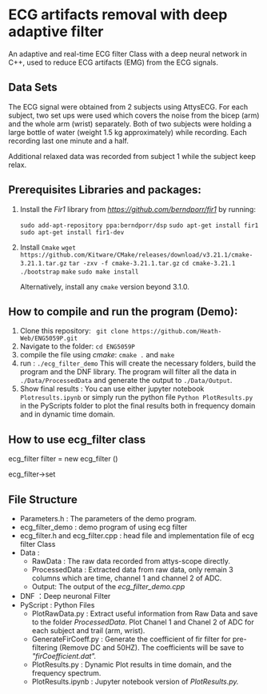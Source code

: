 # ECG artifacts removal with deep adaptive filter

An adaptive and real-time ECG filter Class with a deep neural network in C++, used to reduce ECG artifacts (EMG) from the ECG signals.

## Data Sets

The ECG signal were obtained from 2 subjects using AttysECG. For each subject, two set ups  were used which covers the noise from the bicep (arm) and the whole arm (wrist) separately.  Both of two subjects were holding a large bottle of water (weight 1.5 kg approximately) while recording. Each recording last one minute and a half.

Additional relaxed data was recorded from subject 1 while the subject keep relax.

## Prerequisites Libraries and packages:
1. Install the *Fir1* library from _https://github.com/berndporr/fir1_ by running:

   ` sudo add-apt-repository ppa:berndporr/dsp `
   ` sudo apt-get install fir1 ` 
   ` sudo apt-get install fir1-dev `

2. Install `Cmake`
   `wget https://github.com/Kitware/CMake/releases/download/v3.21.1/cmake-3.21.1.tar.gz`
   `tar -zxv -f cmake-3.21.1.tar.gz`
   `cd cmake-3.21.1`
   `./bootstrap`
   `make`
   `sudo make install`

   Alternatively,  install any `cmake` version beyond 3.1.0.

## How to compile and run the program (Demo):
1. Clone this repository: ` git clone https://github.com/Heath-Web/ENG5059P.git` 
2. Navigate to the folder: `cd ENG5059P`
3. compile the file using *cmake*: `cmake .` and `make`
4. run : `./ecg_filter_demo` 
   This will create the necessary folders, build the program and the DNF library. The program will filter all the data in `./Data/ProcessedData` and generate the output to `./Data/Output`. 
5. Show final results : 
   You can use either jupyter notebook `Plotresults.ipynb` or simply run the python file `Python PlotResults.py` in the PyScripts folder to plot the final results both in frequency domain and in dynamic time domain.

## How to use ecg_filter class

ecg_filter filter = new ecg_filter ()

ecg_filter->set

## File Structure

- Parameters.h : The parameters of the demo program.
- ecg_filter_demo : demo program of using ecg filter 
- ecg_filter.h and ecg_filter.cpp : head file and implementation file of ecg filter Class  
- Data :
  - RawData :  The raw data recorded from attys-scope directly.
  - ProcessedData : Extracted data from raw data, only remain 3 columns which are time, channel 1 and channel 2 of ADC.
  - Output: The output of the *ecg_filter_demo.cpp* 
- DNF ：Deep neuronal Filter
- PyScript : Python Files
  - PlotRawData.py : Extract useful information from Raw Data and save to the folder *ProcessedData*. Plot Chanel 1 and Chanel 2 of ADC for each subject and trail (arm, wrist).
  - GenerateFirCoeff.py : Generate the coefficient of fir filter for pre-filtering (Remove DC and 50HZ).
    The coefficients will be save to *"firCoefficient.dat".*
  - PlotResults.py : Dynamic Plot results in time domain, and the frequency spectrum.
  - PlotResults.ipynb : Jupyter notebook version of *PlotResults.py.*
